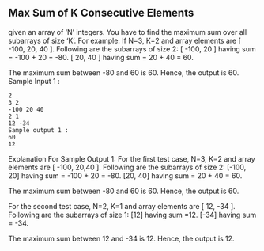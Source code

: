 ## Max Sum of K Consecutive Elements
given an array of ‘N’ integers. You have to find the maximum sum over all subarrays of size ‘K’.
For example:
If N=3, K=2 and array elements are [ -100, 20, 40 ]. Following are the subarrays of size 2:
[ -100, 20 ] having sum = -100 + 20 = -80.
[ 20, 40 ] having sum = 20 + 40 = 60.

The maximum sum between -80 and 60 is 60. Hence, the output is 60.
Sample Input 1 :
```
2
3 2 
-100 20 40
2 1
12 -34
Sample output 1 :
60
12
```
Explanation For Sample Output 1:
For the first test case,
N=3, K=2 and array elements are [ -100, 20,40 ]. Following are the subarrays of size 2:
[-100, 20] having sum = -100 + 20 = -80.
[20, 40] having sum = 20 + 40 = 60.

The maximum sum between -80 and 60 is 60. Hence, the output is 60.

For the second test case,
N=2, K=1 and array elements are [ 12, -34 ]. Following are the subarrays of size 1:
[12] having sum =12.
[-34] having sum = -34.

The maximum sum between 12 and -34  is 12. Hence, the output is 12.
